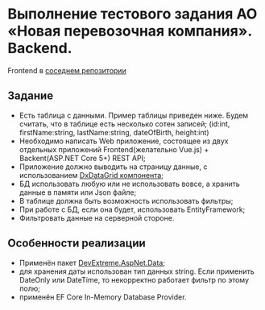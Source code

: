 # Выполнение тестового задания АО «Новая перевозочная компания». Backend.
Frontend в [соседнем репозитории](https://github.com/Trosh-A/npk.front)
## Задание
- Есть таблица с данными. Пример таблицы приведен ниже. Будем считать, что в таблице есть несколько сотен записей; (id:int, firstName:string, lastName:string, dateOfBirth, height:int)
- Необходимо написать Web приложение, состоящее из двух отдельных приложений Frontend(желательно Vue.js) + Backent(ASP.NET Core 5+) REST API;
- Приложение должно выводить на страницу данные, с использованием [DxDataGrid компонента](https://js.devexpress.com/Documentation/ApiReference/UI_Components/dxDataGrid/);
- БД использовать любую или не использовать вовсе, а хранить данные в памяти или Json файле;
- В таблице должна быть возможность использовать фильтры;
- При работе с БД, если она будет, использовать EntityFramework;
- Фильтровать данные на серверной стороне.
## Особенности реализации
- Применён пакет [DevExtreme.AspNet.Data](https://www.nuget.org/packages/DevExtreme.AspNet.Data/);
- для хранения даты использован тип данных string. Если применить DateOnly или DateTime, то некорректно работает фильтр по этому полю;
- применён EF Core In-Memory Database Provider.
